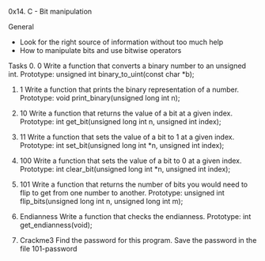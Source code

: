 0x14. C - Bit manipulation

General
- Look for the right source of information without too much help
- How to manipulate bits and use bitwise operators

Tasks
0. 0
Write a function that converts a binary number to an unsigned int.
	Prototype: unsigned int binary_to_uint(const char *b);

1. 1
Write a function that prints the binary representation of a number.
	Prototype: void print_binary(unsigned long int n);

2. 10
Write a function that returns the value of a bit at a given index.
	Prototype: int get_bit(unsigned long int n, unsigned int index);

3. 11
Write a function that sets the value of a bit to 1 at a given index.
	Prototype: int set_bit(unsigned long int *n, unsigned int index);

4. 100
Write a function that sets the value of a bit to 0 at a given index.
Prototype: int clear_bit(unsigned long int *n, unsigned int index);

5. 101
Write a function that returns the number of bits you would need to flip to get from one number to another.
	Prototype: unsigned int flip_bits(unsigned long int n, unsigned long int m);

6. Endianness
Write a function that checks the endianness.
	Prototype: int get_endianness(void);

7. Crackme3
Find the password for this program.
	Save the password in the file 101-password
